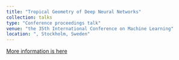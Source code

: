 ```yaml
---
title: "Tropical Geometry of Deep Neural Networks"
collection: talks
type: "Conference proceedings talk"
venue: "the 35th International Conference on Machine Learning"
location: ", Stockholm, Sweden"
---
```


[More information is here](https://cam.uchicago.edu/funding/PDF/2017-18/GregNaisat052418.pdf)